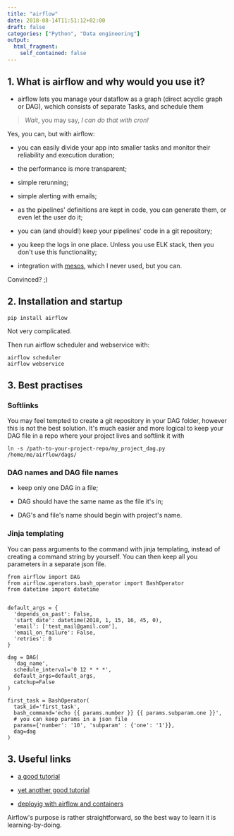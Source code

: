 ```yaml
---
title: "airflow"
date: 2018-08-14T11:51:12+02:00
draft: false
categories: ["Python", "Data engineering"]
output: 
  html_fragment:
    self_contained: false
---
```


## 1. What is airflow and why would you use it?

* airflow lets you manage your dataflow as a graph (direct acyclic graph or DAG), wchich consists of separate Tasks, and schedule them

> *Wait*, you may say, *I can do that with cron!*

Yes, you can, but with airflow:

* you can easily divide your app into smaller tasks and monitor their reliability and execution duration;

* the performance is more transparent;

* simple rerunning;

* simple alerting with emails;

* as the pipelines' definitions are kept in code, you can generate them, or even let the user do it;

* you can (and should!) keep your pipelines' code in a git repository;

* you keep the logs in one place. Unless you use ELK stack, then you don't use this functionality;

* integration with [mesos](http://tomis9.com/mesos), which I never used, but you can.

Convinced? ;)

## 2. Installation and startup

```{bash, eval = FALSE}
pip install airflow
```

Not very complicated.

Then run airflow scheduler and webservice with:

```{bash, eval = FALSE}
airflow scheduler
airflow webservice
```

## 3. Best practises

### Softlinks

You may feel tempted to create a git repository in your DAG folder, however this is not the best solution. It's much easier and more logical to keep your DAG file in a repo where your project lives and softlink it with

```{bash, eval = FALSE}
ln -s /path-to-your-project-repo/my_project_dag.py /home/me/airflow/dags/
```

### DAG names and DAG file names

* keep only one DAG in a file;

* DAG should have the same name as the file it's in;

* DAG's and file's name should begin with project's name.

### Jinja templating

You can pass arguments to the command with jinja templating, instead of creating a command string by yourself. You can then keep all you parameters in a separate json file.

```{python, eval = FALSE}
from airflow import DAG
from airflow.operators.bash_operator import BashOperator
from datetime import datetime


default_args = {
  'depends_on_past': False,
  'start_date': datetime(2018, 1, 15, 16, 45, 0),
  'email': ['test_mail@gamil.com'],
  'email_on_failure': False,
  'retries': 0
}

dag = DAG(
  'dag_name',
  schedule_interval='0 12 * * *',
  default_args=default_args,
  catchup=False
)

first_task = BashOperator(
  task_id='first_task',
  bash_command='echo {{ params.number }} {{ params.subparam.one }}',
  # you can keep params in a json file
  params={'number': '10', 'subparam' : {'one': '1'}},  
  dag=dag
)
```

## 3. Useful links

- [a good tutorial](http://michal.karzynski.pl/blog/2017/03/19/developing-workflows-with-apache-airflow/)

- [yet another good tutorial](https://airflow.apache.org/tutorial.html)

- [deployig with airflow and containers](https://towardsdatascience.com/how-to-use-airflow-without-headaches-4e6e37e6c2bc)

Airflow's purpose is rather straightforward, so the best way to learn it is learning-by-doing.
